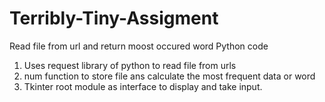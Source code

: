 # Terribly-Tiny-Assigment
Read file from url and return moost occured word
Python code
1. Uses request library of python to read file from urls
2. num function to store file ans calculate the most frequent data or word
3. Tkinter root module as interface to display and take input.
